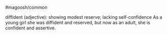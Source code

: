 #magoosh/common

diffident (adjective): showing modest reserve; lacking self-confidence 
As a young girl she was diffident and reserved, but now as an adult, she is confident and assertive. 
